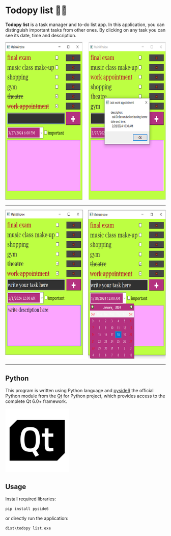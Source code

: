 # Todopy list 📅📑

**Todopy list** is a task manager and to-do list app. In this application, you can distinguish important tasks from other ones. By clicking on any task you can see its date, time and description.

<img src="pics\screenshot 12.png" width="739.3" height="492.9">

---

<img src="pics\screenshot 45.png" width="730" height="468.6">

---
## Python
This program is written using Python language and [pyside6](https://www.qt.io/qt-for-python)  the official Python module from the [Qt](https://www.qt.io/) for Python project, which provides access to the complete Qt 6.0+ framework.

<img src="pics\qt_logo_black_rgb.webp" width="200" height="200">



## Usage
Install required libraries:
```
pip install pyside6
```
or directly run the application:
```
dist\todopy list.exe
```